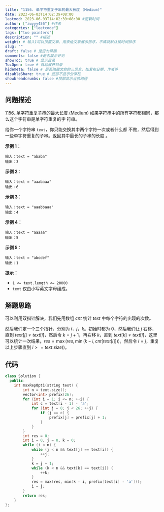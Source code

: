 ```yaml
---
title: "1156. 单字符重复子串的最大长度 (Medium)"
date: 2023-06-03T14:02:39+08:00
lastmod: 2023-06-03T14:02:39+08:00 #更新时间
author: ["zwyyy456"] #作者
categories: ["leetcode"]
tags: ["two pointers"]
description: "" #描述
weight: # 输入1可以顶置文章，用来给文章展示排序，不填就默认按时间排序
slug: ""
draft: false # 是否为草稿
comments: false #是否展示评论
showToc: true # 显示目录
TocOpen: true # 自动展开目录
hidemeta: false # 是否隐藏文章的元信息，如发布日期、作者等
disableShare: true # 底部不显示分享栏
showbreadcrumbs: false #顶部显示当前路径
---
```

## 问题描述
[1156. 单字符重复子串的最大长度 (Medium)](https://leetcode.cn/problems/swap-for-longest-repeated-character-substring/)
如果字符串中的所有字符都相同，那么这个字符串是单字符重复的字
符串。

给你一个字符串 `text`，你只能交换其中两个字符一次或者什么都
不做，然后得到一些单字符重复的子串。返回其中最长的子串的长度
。

**示例 1：**

```
输入：text = "ababa"
输出：3

```

**示例 2：**

```
输入：text = "aaabaaa"
输出：6

```

**示例 3：**

```
输入：text = "aaabbaaa"
输出：4

```

**示例 4：**

```
输入：text = "aaaaa"
输出：5

```

**示例 5：**

```
输入：text = "abcdef"
输出：1

```

**提示：**

- `1 <= text.length <= 20000`
- `text` 仅由小写英文字母组成。

## 解题思路
可以利用双指针解决，我们先用数组 $cnt$ 统计 $text$ 中每个字符的出现的次数。

然后我们定一个三个指针，分别为 $i$，$j$，$k$。初始时都为 $0$，然后我们让 $j$ 右移，直到 $text[j] \neq text[i]$，然后令 $k = j + 1$，再右移 $k$，直到 $text[k] \neq text[i]$，这里可以统计一次结果，$res = \max(res, \min(k - i, cnt[text[i]]))$，然后令 $i = j$，重复以上步骤直到 $i >= text.size()$。

## 代码
```cpp
class Solution {
  public:
    int maxRepOpt1(string text) {
        int n = text.size();
        vector<int> prefix(26);
        for (int i = 1; i <= n; ++i) {
            int c = text[i - 1] - 'a';
            for (int j = 0; j < 26; ++j) {
                if (j == c) {
                    prefix[j] = prefix[j] + 1;
                } 
            }
        }
        int res = 0;
        int i = 0, j = 0, k = 0;
        while (i < n) {
        	while (j < n && text[j] == text[i]) {
        		++j;
        	} 
        	k = j + 1;
        	while (k < n && text[k] == text[i]) {
        		++k;
        	}
        	res = max(res, min(k - i, prefix[text[i] - 'a']));
        	i = j;
        }
        return res;
    }
};
```
